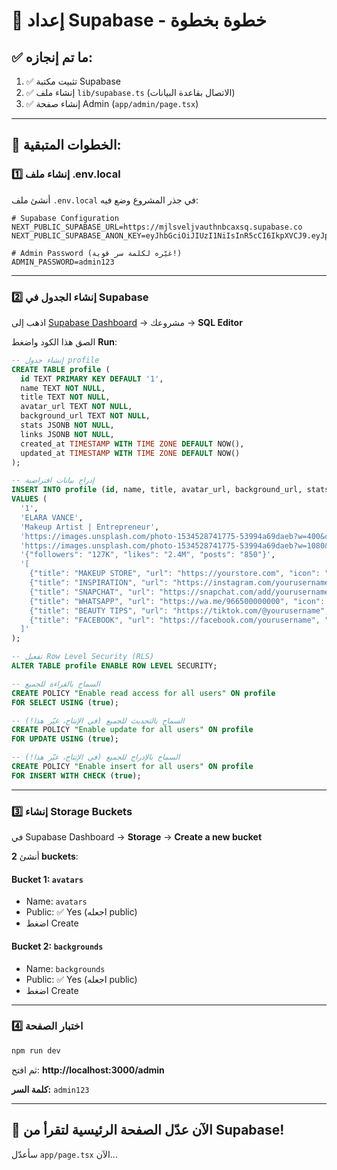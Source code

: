 # 🚀 إعداد Supabase - خطوة بخطوة

## ✅ ما تم إنجازه:

1. ✅ تثبيت مكتبة Supabase
2. ✅ إنشاء ملف `lib/supabase.ts` (الاتصال بقاعدة البيانات)
3. ✅ إنشاء صفحة Admin (`app/admin/page.tsx`)

---

## 📝 الخطوات المتبقية:

### 1️⃣ **إنشاء ملف .env.local**

أنشئ ملف `.env.local` في جذر المشروع وضع فيه:

```env
# Supabase Configuration
NEXT_PUBLIC_SUPABASE_URL=https://mjlsveljvauthnbcaxsq.supabase.co
NEXT_PUBLIC_SUPABASE_ANON_KEY=eyJhbGciOiJIUzI1NiIsInR5cCI6IkpXVCJ9.eyJpc3MiOiJzdXBhYmFzZSIsInJlZiI6Im1qbHN2ZWxqdmF1dGhuYmNheHNxIiwicm9sZSI6ImFub24iLCJpYXQiOjE3NjE5NDQ3ODQsImV4cCI6MjA3NzUyMDc4NH0.zvZ8P3WynpHJsLdKF3pt2Zj_QpR9Bg5UpmHc7dC9vJw

# Admin Password (غيّره لكلمة سر قوية!)
ADMIN_PASSWORD=admin123
```

---

### 2️⃣ **إنشاء الجدول في Supabase**

اذهب إلى [Supabase Dashboard](https://app.supabase.com) → مشروعك → **SQL Editor**

الصق هذا الكود واضغط **Run**:

```sql
-- إنشاء جدول profile
CREATE TABLE profile (
  id TEXT PRIMARY KEY DEFAULT '1',
  name TEXT NOT NULL,
  title TEXT NOT NULL,
  avatar_url TEXT NOT NULL,
  background_url TEXT NOT NULL,
  stats JSONB NOT NULL,
  links JSONB NOT NULL,
  created_at TIMESTAMP WITH TIME ZONE DEFAULT NOW(),
  updated_at TIMESTAMP WITH TIME ZONE DEFAULT NOW()
);

-- إدراج بيانات افتراضية
INSERT INTO profile (id, name, title, avatar_url, background_url, stats, links)
VALUES (
  '1',
  'ELARA VANCE',
  'Makeup Artist | Entrepreneur',
  'https://images.unsplash.com/photo-1534528741775-53994a69daeb?w=400&q=80',
  'https://images.unsplash.com/photo-1534528741775-53994a69daeb?w=1080&q=80',
  '{"followers": "127K", "likes": "2.4M", "posts": "850"}',
  '[
    {"title": "MAKEUP STORE", "url": "https://yourstore.com", "icon": "instagram"},
    {"title": "INSPIRATION", "url": "https://instagram.com/yourusername", "icon": "instagram"},
    {"title": "SNAPCHAT", "url": "https://snapchat.com/add/yourusername", "icon": "snapchat"},
    {"title": "WHATSAPP", "url": "https://wa.me/966500000000", "icon": "whatsapp"},
    {"title": "BEAUTY TIPS", "url": "https://tiktok.com/@yourusername", "icon": "tiktok"},
    {"title": "FACEBOOK", "url": "https://facebook.com/yourusername", "icon": "facebook"}
  ]'
);

-- تفعيل Row Level Security (RLS)
ALTER TABLE profile ENABLE ROW LEVEL SECURITY;

-- السماح بالقراءة للجميع
CREATE POLICY "Enable read access for all users" ON profile
FOR SELECT USING (true);

-- السماح بالتحديث للجميع (في الإنتاج، غيّر هذا!)
CREATE POLICY "Enable update for all users" ON profile
FOR UPDATE USING (true);

-- السماح بالإدراج للجميع (في الإنتاج، غيّر هذا!)
CREATE POLICY "Enable insert for all users" ON profile
FOR INSERT WITH CHECK (true);
```

---

### 3️⃣ **إنشاء Storage Buckets**

في Supabase Dashboard → **Storage** → **Create a new bucket**

أنشئ **2 buckets**:

#### Bucket 1: `avatars`
- Name: `avatars`
- Public: ✅ Yes (اجعله public)
- اضغط Create

#### Bucket 2: `backgrounds`
- Name: `backgrounds`
- Public: ✅ Yes (اجعله public)
- اضغط Create

---

### 4️⃣ **اختبار الصفحة**

```bash
npm run dev
```

ثم افتح: **http://localhost:3000/admin**

**كلمة السر:** `admin123`

---

## 🎨 الآن عدّل الصفحة الرئيسية لتقرأ من Supabase!

سأعدّل `app/page.tsx` الآن...


